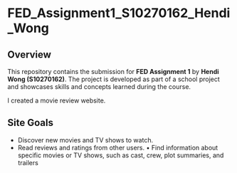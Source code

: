 # FED_Assignment1_S10270162_Hendi_Wong

## Overview
This repository contains the submission for **FED Assignment 1** by **Hendi Wong (S10270162)**. The project is developed as part of a school project and showcases skills and concepts learned during the course.

I created a movie review website.
## Site Goals
-	Discover new movies and TV shows to watch. 
-	Read reviews and ratings from other users. 
•	Find information about specific movies or TV shows, such as cast, crew, plot summaries, and trailers